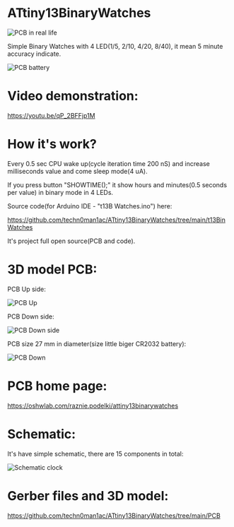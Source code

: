 # ATtiny13BinaryWatches

![PCB in real life](https://raw.githubusercontent.com/techn0man1ac/ATtiny13BinaryWatches/main/Imgs/ATtiny13BinaryClock.jpg)

Simple Binary Watches with 4 LED(1/5, 2/10, 4/20, 8/40), it mean 5 minute accuracy indicate.

![PCB battery](https://raw.githubusercontent.com/techn0man1ac/ATtiny13BinaryWatches/main/Imgs/Back.jpg)

# Video demonstration:

https://youtu.be/qP_2BFFjp1M

# How it's work?

Every 0.5 sec CPU wake up(cycle iteration time 200 nS) and increase milliseconds value and come sleep mode(4 uA). 

If you press button "SHOWTIME();" it show hours and minutes(0.5 seconds per value) in binary mode in 4 LEDs.

Source code(for Arduino IDE - "t13B Watches.ino") here:

https://github.com/techn0man1ac/ATtiny13BinaryWatches/tree/main/t13BinWatches

It's project full open source(PCB and code).

# 3D model PCB:
PCB Up side:

![PCB Up](https://raw.githubusercontent.com/techn0man1ac/ATtiny13BinaryWatches/main/Imgs/PCBUpATtiny13BinaryWatches.png)

PCB Down side:

![PCB Down side](https://raw.githubusercontent.com/techn0man1ac/ATtiny13BinaryWatches/main/Imgs/PCBDownATtiny13BinaryWatches.png)

PCB size 27 mm in diameter(size little biger CR2032 battery):

![PCB Down](https://raw.githubusercontent.com/techn0man1ac/ATtiny13BinaryWatches/main/Imgs/PCBSizesATtiny13BinaryWatches.png)

# PCB home page:

https://oshwlab.com/raznie.podelki/attiny13binarywatches

# Schematic:

It's have simple schematic, there are 15 components in total:

![Schematic clock](https://raw.githubusercontent.com/techn0man1ac/ATtiny13BinaryWatches/main/PCB/Schematic/Schematic_ATtiny13BinaryWatches_2023-08-30.png)

# Gerber files and 3D model:

https://github.com/techn0man1ac/ATtiny13BinaryWatches/tree/main/PCB

